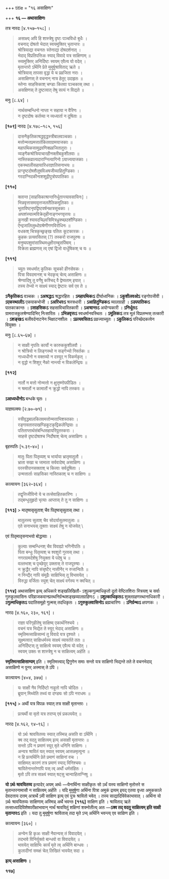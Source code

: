 +++
title = "१६ असाक्षिणः"

+++
**१६ — अथासाक्षिणः**

तत्र नारदः [४.१५७–१५८] ।

> असाक्ष्य् अपि हि शास्त्रेषु दृष्टः पञ्चविधो बुधैः ।  
> वचनाद् दोषतो भेदात् स्वयमुक्तिर् भृतान्तरः ॥  
> श्रोत्रियाद्या वचनतः स्तेनाद्या दोषदर्शनात् ।  
> भेदाद् विप्रतिपत्तिअः स्याद् विवादे यत्र साक्षिणाम् ॥  
> स्व्यमुक्तिर् अनिर्दिष्टः स्वयम् एवैत्य यो वदेत् ।  
> मृतान्तरो ऽर्थिनि प्रेते मुमूर्षुश्राविताद् ऋते ॥  
> श्रोत्रियास् तापसा वृद्धा ये च प्रव्रजिता नराः ।  
> असाक्षिणस् ते वचनान् नात्र हेतुर् उदाहृतः ॥  
> स्तेनाः साहसिकाश् चण्डाः कितवा पञ्चकास् तथा ।  
> असक्षिणस् ते दुष्टत्वात् तेषु सत्यं न विद्यते ॥

मनुः [८.६४] ।

> नार्थसम्बन्धिनो नाप्ता न सहाया न वैरिणः ।  
> न दृष्टदोषः कर्तव्या न व्यध्यार्ता न दूषिताः ॥

**[१०९]** नारदः [४.१७८–१८५, १५६]

> दासनैकृतिकाश्रद्धवृद्धस्त्रीबालवञ्चकाः ।  
> मत्तोन्मत्तप्रमत्तार्तकितवग्रामयाजकाः ॥  
> महापथिकसामुद्रवणिक्प्रव्रजितातुराः ।  
> व्यङ्गैकश्रोत्रियाचारहीनक्लीबकुशीलवाः ॥  
> नास्तिकव्रात्यदाराग्नित्यागिनो ऽयाज्ययाजकाः ।  
> एकस्थालीसहायारिधरज्ञातिसनाभयः ॥  
> प्राग्दृष्टदोषशैलूषविअषजीव्याहितुण्डिकाः ।  
> गरदाग्निदकीनाशशूद्रीपुत्रोपपातिकाः ॥

**[११०]**  
> क्लान्त [साहसिकाश्रान्तनिर्धूतान्त्यावसायिनः] ।  
> भिन्नवृत्तासमावृत्तजलतैलिकमूलिकाः ॥  
> भूताविष्टनृपद्विष्टवर्षनक्षत्रसूचकाः ।  
> अघशंस्यात्मविक्रेतृहीनाङ्गभगवृत्तयः ॥  
> कुनखी श्यावदच्छ्वित्रिमित्रध्रुक्च्छठशौण्डिकाः ।  
> ऐन्द्रजालिलुब्धोग्रश्रेणीगणविरोधिनः ॥  
> वधकश् चित्रकृच्छ्रङ्खः पतितः कूटकारकः ।  
> कुहकः प्रत्यवसितस् (?) तस्करो राजपूरुषः ॥  
> मनुष्यपशुमांसास्थिमधुक्षीराम्बुसर्पिषाम् ।  
> विक्रेता ब्राह्मणस् त्व् एषां द्विजो वार्धुषिकश् च यः ॥

**[१११]**  
> च्युतः स्वधर्मात् कुलिकः सूचको हीनसेवकः ।  
> पित्रा विवदमानश् च भेदकृच् चेत्य् असाक्षिणः ॥  
> श्रेण्यादिषु तु वर्गेषु कश्चिद् वै द्वेष्यताम् इयात् ।  
> तस्य तेभ्यो न साक्ष्यं स्याद् द्वेष्टारः सर्व एव ते ॥

**ऽनैकृतिकःऽ** वञ्चकः । **ऽअश्रद्धःऽ** श्रद्धारहितः । **ऽमहापथिकःऽ** दीर्घाध्वनिकः । **ऽकुशीलवओऽ** रङ्गोपजीवी । **ऽएकस्थालीऽ** एकपाकभोजी । **ऽअरिधरःऽ** श्रस्त्रधारी । **ऽआहितुण्डिकःऽ** व्यालग्राही । **ऽउपपातिकःऽ** पातकाक्रान्तः । **ऽसाहसिकःऽ** सहसाविचारितकारी । **ऽअश्रान्तःऽ** अयोग्यकारी । **ऽनिर्धूतःऽ** ग्रामराजकुलश्रेण्यादिभिर् निःसारितः । **ऽभिन्नवृत्तःऽ** स्वधर्मानवस्थितः । **ऽमूलिकःऽ** तत्र मूलं विप्रलम्भस् तत्कारी । **ऽशङ्खःऽ** बलीवर्दनाटनेन भिक्षाटनशीलः । **ऽप्रत्यवसितःऽ** प्रव्रज्याच्युतः । **ऽकुलिकःऽ** परिच्छेदकत्वेन वियुक्तः ।

मनुः [८.६५–६७] ।

> न साक्षी नृपतिः कार्यो न कारुककुशीलवौ ।  
> न श्रोत्रियो न लिङ्गस्थो न सङ्गेभ्यो निवर्तकः ॥  
> नाध्यधीनो न वक्तव्यो न दस्युर् न विकर्मकृत् ।  
> न वृद्धो न शिशुर् नैको नान्त्यो न विकलेन्द्रियः ॥

**[११२]**  
> नार्तो न मत्तो नोन्मत्तो न क्षुत्तृष्णोपपीडितः ।  
> न श्रमार्तो न कामार्तो न क्रुद्धो नापि तस्करः ॥

**ऽआध्यधीनोऽ** बन्धके घृतः ।

याज्ञवल्क्यः [२.७०–७१] ।

> स्त्रीवृद्धबालकितवमत्तोन्मत्ताभिशस्तकाः ।  
> रङ्गावतारपाखण्डिकूटकृद्विकलेन्द्रियाः ॥  
> पतिताप्तार्थसंबन्धिसहायरिपुतस्कराः ।  
> साहसे दृष्टदोषाश्च निर्दोषाश् चेत्य् असाक्षिणः ॥

बृहस्पतिः [५.३९–४०] ।

> मातुः पिता पितृव्यश् च भार्याया भ्रातृमातुलौ ।  
> भ्राता सखा च जामाता सर्ववादेष्व् असाक्षिणः ॥  
> परस्त्रीपानसक्ताश् च कित्वाः सर्वदूषिताः ।  
> उन्मत्तार्ताः साहसिका नास्तिकाश् च न साक्षिणः ॥

कात्यायनः [३६२–३६४] ।

> तद्वृत्तिजीविनो ये च तत्सेवाहितकारिणः ।  
> तद्बन्धुसुहृदो भृत्याः आप्तास् ते तु न साक्षिणः ॥

**[११३]** > मातृष्वसृसुताश् चैव पितृष्वसृसुतास् तथा ।  
> मातुलस्य सुताश् चैव सोदर्यासुतमातुलाः ॥  
> एते सनाभयस् तूक्ताः साक्ष्यं तेषु न योजयेत् \

एवं पितृमातृसनाभयो बोद्धव्याः ।

> कुल्याः सम्बन्धिनश् चैव विवाह्यो भगिनीपतिः ॥  
> पिता बन्धुः पितृव्यश् च श्वशुरो गुरवस् तथा ।  
> नगरग्रामदेशेषु नियुक्ता ये पदेषु च ॥  
> वल्लभाश् च पृच्छेयुर् उक्तास् ते राजपूरुषाः ।  
> न क्रुद्धैर् नापि संसृष्टैर् नासीनैर् न रुजान्वितैः ॥  
> न निन्द्यैर् नापि संमूढैः साक्षिभिस् तु विभावयेत् ।  
> विरुद्धा वर्जिताः स्युश् चेत् साक्ष्यं वर्गस्य न क्वचित् ॥

**[११४]** अथासाक्षिण इत्य् अधिकारे शङ्खलिखितौ- ऽशुल्कगुल्माधिकृतो दूतो वेष्टितशिराः स्त्रियश् च सर्वाः गुरुकुलवासिनः परिव्राजकवानप्रस्थनिर्ग्रन्थशङ्खव्यालग्राहिणःऽ । **ऽशुल्काधिकृतःऽ** शुक्लग्रहणस्थानाधिकारी । **ऽगुल्माधिकृतःऽ** पदातिसमूहो गुल्मस् तदधिकृतः । **ऽगुरुकुलवासिनोऽ** ब्रह्मचारिणः । **ऽनिर्ग्रन्थःऽ** क्षपणकः ।

नारदः [४.१६०, २३०, १६१] ।

> राज्ञा परिगृहीतेषु साक्षिष्व् एकार्थनिश्चये ।  
> वचनं यत्र भिद्येत ते स्युर् भेदाद् असाक्षिणः ॥  
> स्मृतिमत्साक्षिसाम्यं तु विवादे यत्र दृश्यते ।  
> सूक्ष्मत्वात् साक्षिधर्मस्य साक्ष्यं व्यावर्तते ततः ॥  
> अनिर्दिष्टस् तु साक्षित्वे स्वयम् एवैत्य यो वदेत् ।  
> स्वयम् उक्तः स शास्त्रेषु न च साक्षित्वम् अर्हति ॥

**स्मृतिमत्साक्षिसाम्यम्** इति । स्मृतिमत्त्वाद् द्विगुणेन समाः सन्तो यत्र साक्षिणो भिद्यन्ते तते ते वचनभेदाद् असाक्षिणो न पुनर् अस्मास् ते ऽपि ।

कात्यायनः [४०४, ३७७] ।

> यः साक्षी नैव निर्दिष्टो नाहूतो नापि चोदितः ।  
> ब्रूयान् मिथ्येति तथ्यं वा दण्ड्यः सो ऽपि नराधमः ॥

**[११५]** > अर्थी यत्र विपन्नः स्यात् तत्र साक्षी मृतान्तरः ।  
> प्रत्यर्थी वा मृतो यत्र तराप्य् एवं प्रकल्पयेत् ॥

नारदः [४.१६२, ९४–९६] ।

> यो ऽर्थः श्रावयितव्यः स्यात् तस्मिन्न् असति वा ऽर्थिनि ।  
> क्व तद् वदतु साक्षित्वम् इत्य् असाक्षी मृतान्तरः ॥  
> सन्तो ऽपि न प्रमाणं स्युर् मृते धनिनि साक्षिणः ।  
> अन्यत्र श्रावितं यत् स्यात् स्वयम् आसन्नमृत्युना ॥  
> न हि प्रत्यर्थिनि प्रेते प्रमाणं साक्षिनां वचः ।  
> साक्षिमत् कारणं तत्र प्रमाणं स्याद् विनिश्चयः ॥  
> श्रावितेनान्तरेणापि यस् त्व् अर्थो धर्मसंहितः ।  
> मृतो ऽपि तत्र साक्ष्यं स्यात् षट्सु चान्वाहिताग्निषु ॥

**यो ऽर्थः श्रावयितव्य** इत्यादेर् अयम् अर्थः —येनार्थिना साक्षीकृतः सो ऽर्थं यस्य साक्षिणो मृतोत्तरे स मृतान्तरनामासौ न साक्षित्वम् अर्हति । यदि मुमूर्षुणा अर्थिना पित्रा अमुकं द्रव्यम् इयद् एतया वृध्या अमुककाले देवदत्ताय दत्तम् अत्रार्थे ऽमी साक्षिण इत्य् एवं पुत्रः श्रावितो भवेत् । तस्य साद्यादिविवेकाभावात् । अर्थिना यो ऽर्थः श्रावयितव्यः साक्षिणाम् अस्मिन्न् अर्थे भवन्तः **[११६]** साक्षिण इति । श्राविताद् ऋते तत्साध्यादिविशेषपरीक्षाभावान् नार्थं श्रावयितुं शक्षिणां शक्नोतीत्य् अतः —**ऽक्व तद् वदतु साक्षित्वम् इति साक्षी मृतान्तरःऽ** इति । यदा तु मुमूर्षुणा श्रावितास् तदा मृते ऽप्य् अर्थिनि भवन्त्य् एव साक्षिण इति ।

कात्यायनः [३६०] ।

> अन्येन हि कृअः साक्षी नैवान्यस् तं विवादयेत् ।  
> तदभावे विनिर्युक्तो बान्धवो वा विवादयेत् ॥  
> भावयेत् साक्षिभिः कार्यं मृते त्व् अर्थिनि बान्धवः ।  
> कुलादीनां समक्षं चेल् लिखितं भावयेत् सदा ॥

**इत्य् असाक्षिणः ।**

**११७]**
